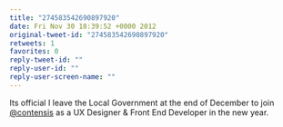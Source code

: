 ```yaml
---
title: "274583542690897920"
date: Fri Nov 30 18:39:52 +0000 2012
original-tweet-id: "274583542690897920"
retweets: 1
favorites: 0
reply-tweet-id: ""
reply-user-id: ""
reply-user-screen-name: ""
---
```

Its official I leave the Local Government at the end of December to join <a href="https://twitter.com/contensis">@contensis</a> as a UX Designer &amp; Front End Developer in the new year.
